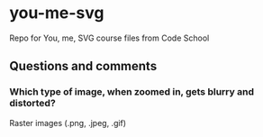 # you-me-svg
Repo for You, me, SVG course files from Code School

## Questions and comments

### Which type of image, when zoomed in, gets blurry and distorted? 

Raster images (.png, .jpeg, .gif)
